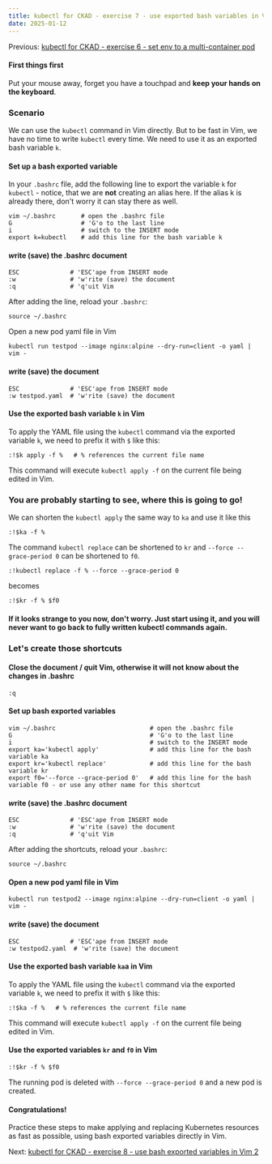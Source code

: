 ```yaml
---
title: kubectl for CKAD - exercise 7 - use exported bash variables in Vim 1
date: 2025-01-12
---
```

Previous: [kubectl for CKAD - exercise 6 - set env to a multi-container pod](https://miroberes.github.io/CKAD-Exam-Tips-kubectl-exercises/CKAD-Exam-Tips-kubectl-exercises-006-set-env-multi-pod.html)

#### First things first
Put your mouse away, forget you have a touchpad and **keep your hands on the keyboard**.

### Scenario
We can use the `kubectl` command in Vim directly. But to be fast in Vim, we have no time to write `kubectl` every time. We need to use it as an exported bash variable `k`.
#### Set up a bash exported variable
In your `.bashrc` file, add the following line to export the variable `k` for `kubectl` - notice, that we are **not** creating an alias here.
If the alias k is already there, don't worry it can stay there as well.
```
vim ~/.bashrc       # open the .bashrc file
G                   # 'G'o to the last line
i                   # switch to the INSERT mode
export k=kubectl    # add this line for the bash variable k
```
#### ***w***rite (save) the .bashrc document
```
ESC              # 'ESC'ape from INSERT mode 
:w               # 'w'rite (save) the document
:q               # 'q'uit Vim
```

After adding the line, reload your `.bashrc`:
```
source ~/.bashrc
```

Open a new pod yaml file in Vim
```
kubectl run testpod --image nginx:alpine --dry-run=client -o yaml | vim -
```
#### ***w***rite (save) the document
```
ESC              # 'ESC'ape from INSERT mode 
:w testpod.yaml  # 'w'rite (save) the document
```

#### Use the exported bash variable `k` in Vim
To apply the YAML file using the `kubectl` command via the exported variable `k`, we need to prefix it with `$` like this:
```
:!$k apply -f %   # % references the current file name
```
This command will execute `kubectl apply -f` on the current file being edited in Vim.

### You are probably starting to see, where this is going to go!

We can shorten the `kubectl apply` the same way to `ka` and use it like this
```
:!$ka -f %
```

The  command `kubectl replace` can be shortened to `kr` and `--force --grace-period 0` can be shortened to `f0`.
```
:!kubectl replace -f % --force --grace-period 0
```
becomes
```
:!$kr -f % $f0
```
#### If it looks strange to you now, don't worry. Just start using it, and you will never want to go back to fully written kubectl commands again.

### Let's create those shortcuts

#### Close the document / ***q***uit Vim, otherwise it will not know about the changes in .bashrc
```
:q
```

#### Set up bash exported variables
```
vim ~/.bashrc                          # open the .bashrc file
G                                      # 'G'o to the last line
i                                      # switch to the INSERT mode
export ka='kubectl apply'              # add this line for the bash variable ka
export kr='kubectl replace'            # add this line for the bash variable kr
export f0='--force --grace-period 0'   # add this line for the bash variable f0 - or use any other name for this shortcut
```
#### ***w***rite (save) the .bashrc document
```
ESC              # 'ESC'ape from INSERT mode 
:w               # 'w'rite (save) the document
:q               # 'q'uit Vim
```

After adding the shortcuts, reload your `.bashrc`:
```
source ~/.bashrc
```

#### Open a new pod yaml file in Vim
```
kubectl run testpod2 --image nginx:alpine --dry-run=client -o yaml | vim -
```
#### ***w***rite (save) the document
```
ESC              # 'ESC'ape from INSERT mode 
:w testpod2.yaml  # 'w'rite (save) the document
```

#### Use the exported bash variable `ka`a in Vim
To apply the YAML file using the `kubectl` command via the exported variable `k`, we need to prefix it with `$` like this:
```
:!$ka -f %   # % references the current file name
```
This command will execute `kubectl apply -f` on the current file being edited in Vim.

#### Use the exported variables `kr` and `f0` in Vim
```
:!$kr -f % $f0
```
The running pod is deleted with `--force --grace-period 0` and a new pod is created.

#### Congratulations!
Practice these steps to make applying and replacing Kubernetes resources as fast as possible, using bash exported variables directly in Vim.

Next: [kubectl for CKAD - exercise 8 - use bash exported variables in Vim 2](https://miroberes.github.io/CKAD-Exam-Tips-kubectl-exercises/CKAD-Exam-Tips-kubectl-exercises-008-use-bash-variables2.html)
